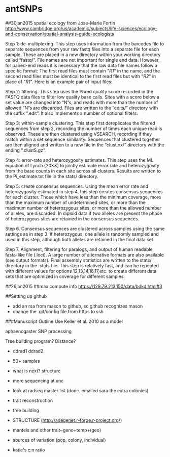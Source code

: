 antSNPs
=======

##30jan2015
spatial ecology from Jose-Marie Fortin
http://www.cambridge.org/us/academic/subjects/life-sciences/ecology-and-conservation/spatial-analysis-guide-ecologists

Step 1: de-multiplexing. This step uses information from the barcodes file to separate sequences from your raw fastq files into a separate file for each sample. These are placed in a new directory within your working directory called “fastq/”. File names are not important for single end data. However, for paired-end reads it is necessary that the raw data file names follow a specific format: The first read files must contain "_R1_" in the name, and the second read files must be identical to the first read files but with "_R2_" in place of "_R1_". Here is an example pair of input files:

Step 2: filtering. This step uses the Phred quality score recorded in the FASTQ data files to filter low quality base calls. Sites with a score below a set value are changed into “N”s, and reads with more than the number of allowed “N”s are discarded. Files are written to the “edits/” directory with the suffix “.edit”. It also implements a number of optional filters.

Step 3: within-sample clustering. This step first dereplicates the filtered sequences from step 2, recording the number of times each unique read is observed. These are then clustered using VSEARCH, recording if they match within a set sequence similarity. Sequences that clustered together are then aligned and written to a new file in the “clust.xx/” directory with the ending “.clustS.gz”.

Step 4: error-rate and heterozygosity estimates. This step uses the ML equation of Lynch (20XX) to jointly estimate error rate and heterozygosity from the base counts in each site across all clusters. Results are written to the Pi_estimate.txt file in the stats/ directory.

Step 5: create consensus sequences. Using the mean error rate and heterozygosity estimated in step 4, this step creates consensus sequences for each cluster. Those which have less than the minimum coverage, more than the maximum number of undetermined sites, or more than the maximum number of heterozygous sites, or more than the allowed number of alleles, are discarded. In diploid data if two alleles are present the phase of heterozygous sites are retained in the consensus sequences.

Step 6. Consensus sequences are clustered across samples using the same settings as in step 3. If heterozygous, one allele is randomly sampled and used in this step, although both alleles are retained in the final data set.

Step 7. Alignment, filtering for paralogs, and output of human readable fasta-like file (.loci). A large number of alternative formats are also available (see output formats). Final assembly statistics are written to the stats/ directory in the .stats file. This step is relatively fast, and can be repeated with different values for options 12,13,14,16,17,etc. to create different data sets that are optimized in coverage for different samples.

##26jan2015
##max compute info 
https://129.79.213.150/data/bdkd.html#3

##Setting up github
- add an rsa from mason to github, so github recognizes mason
- change the .git/config file from https to ssh

###Manuscript Outline
Use Keller et al. 2010 as a model

aphaenogaster SNP processing

Tree building program?
Distance?

- ddrad1 ddrad2
- 50+ samples
- what is next? structure
- more sequencing at unc
- look at radseq master list (done. emailed sara the extra colonies)

- trait reconstruction

- tree building
- STRUCTURE (http://adegenet.r-forge.r-project.org/)
- mantels and other trait~geno+temp+(geo)
- sources of variation (pop, colony, individual)
- katie's c:n ratio
